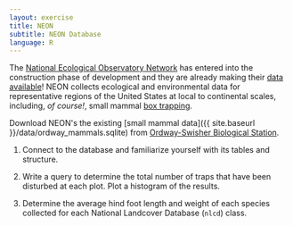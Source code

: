 ```yaml
---
layout: exercise
title: NEON
subtitle: NEON Database
language: R
---
```


The [National Ecological Observatory Network](http://www.neoninc.org) has entered into the construction 
phase of development and they are already making their [data available](ttp://data.neoninc.org)! NEON 
collects ecological and environmental data for representative regions of the United States at local to continental scales, including, *of course!*, small mammal 
[box trapping](https://en.wikipedia.org/wiki/Sherman_trap).   

Download NEON's the existing [small mammal data]({{ site.baseurl }}/data/ordway_mammals.sqlite) from 
[Ordway-Swisher Biological Station](http://ordway-swisher.ufl.edu/). 

1. Connect to the database and familiarize yourself with its tables and structure.

2. Write a query to determine the total number of traps that have been disturbed 
at each plot. Plot a histogram of the results.

3. Determine the average hind foot length and weight of each species collected 
for each National Landcover Database (`nlcd`) class. 